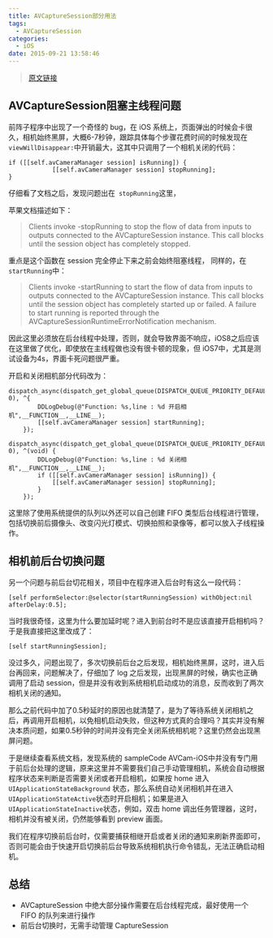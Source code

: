 ```yaml
---
title: AVCaptureSession部分用法
tags:
  - AVCaptureSession
categories:
  - iOS
date: 2015-09-21 13:58:46
---
```


> [原文链接](http://blog.samwei12.cn/2015/09/21/Objective-C/AVCaptureSession%E9%83%A8%E5%88%86%E7%94%A8%E6%B3%95/)

## AVCaptureSession阻塞主线程问题

前阵子程序中出现了一个奇怪的 bug，在 iOS 系统上，页面弹出的时候会卡很久，相机始终黑屏，大概6-7秒钟，跟踪具体每个步骤花费时间的时候发现在`viewWillDisappear:`中开销最大，这其中只调用了一个相机关闭的代码：

```objc
if ([[self.avCameraManager session] isRunning]) {
			[[self.avCameraManager session] stopRunning];
}
```

仔细看了文档之后，发现问题出在` stopRunning`这里，
<!--more-->
苹果文档描述如下：

> Clients invoke -stopRunning to stop the flow of data from inputs to outputs connected to 
    the AVCaptureSession instance.  This call blocks until the session object has completely
    stopped.

重点是这个函数在 session 完全停止下来之前会始终阻塞线程， 同样的，在` startRunning`中：

> Clients invoke -startRunning to start the flow of data from inputs to outputs connected to 
    the AVCaptureSession instance.  This call blocks until the session object has completely
    started up or failed.  A failure to start running is reported through the AVCaptureSessionRuntimeErrorNotification
    mechanism.

因此这里必须放在后台线程中处理，否则，就会导致界面不响应，iOS8之后应该在这里做了优化，即使放在主线程做也没有很卡顿的现象，但 iOS7中，尤其是测试设备为4s，界面卡死问题很严重。

开启和关闭相机部分代码改为：

```objc
dispatch_async(dispatch_get_global_queue(DISPATCH_QUEUE_PRIORITY_DEFAULT, 0), ^{
		DDLogDebug(@"Function: %s,line : %d 开启相机",__FUNCTION__,__LINE__);
		[[self.avCameraManager session] startRunning];
	});
	
dispatch_async(dispatch_get_global_queue(DISPATCH_QUEUE_PRIORITY_DEFAULT, 0), ^(void) {
		DDLogDebug(@"Function: %s,line : %d 关闭相机",__FUNCTION__,__LINE__);
		if ([[self.avCameraManager session] isRunning]) {
			[[self.avCameraManager session] stopRunning];
		}
	});
```

这里除了使用系统提供的队列以外还可以自己创建 FIFO 类型后台线程进行管理，包括切换前后摄像头、改变闪光灯模式、切换拍照和录像等，都可以放入子线程操作。

## 相机前后台切换问题

另一个问题与前后台切花相关，项目中在程序进入后台时有这么一段代码：

```objc
[self performSelector:@selector(startRunningSession) withObject:nil afterDelay:0.5];
```

当时我很奇怪，这里为什么要加延时呢？进入到前台时不是应该直接开启相机吗？于是我直接把这里改成了：

```objc
[self startRunningSession];
```

没过多久，问题出现了，多次切换前后台之后发现，相机始终黑屏，这时，进入后台再回来，问题解决了，仔细加了 log 之后发现，出现黑屏的时候，确实也正确调用了启动 session，但是并没有收到系统相机启动成功的消息，反而收到了两次相机关闭的通知。

那么之前代码中加了0.5秒延时的原因也就清楚了，是为了等待系统关闭相机之后，再调用开启相机，以免相机启动失败，但这种方式真的合理吗？其实并没有解决本质问题，如果0.5秒钟的时间并没有完全关闭系统相机呢？这里仍然会出现黑屏问题。

于是继续查看系统文档，发现系统的 sampleCode AVCam-iOS中并没有专门用于前后台处理的逻辑，原来这里并不需要我们自己手动管理相机，系统会自动根据程序状态来判断是否需要关闭或者开启相机，如果按 home 进入`UIApplicationStateBackground` 状态，那么系统自动关闭相机并在进入`UIApplicationStateActive`状态时开启相机；如果是进入`UIApplicationStateInactive`状态，例如，双击 home 调出任务管理器，这时，相机并没有被关闭，仍然能够看到 preview 画面。

我们在程序切换前后台时，仅需要捕获相继开启或者关闭的通知来刷新界面即可，否则可能会由于快速开启切换前后台导致系统相机执行命令错乱，无法正确启动相机。


## 总结

* AVCaptureSession 中绝大部分操作需要在后台线程完成，最好使用一个 FIFO 的队列来进行操作
* 前后台切换时，无需手动管理 CaptureSession
